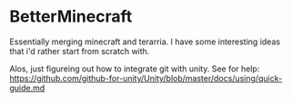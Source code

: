 # BetterMinecraft
Essentially merging minecraft and terarria. I have some interesting ideas that i'd rather start from scratch with.

Alos, just figureing out how to integrate git with unity.
See for help: https://github.com/github-for-unity/Unity/blob/master/docs/using/quick-guide.md
